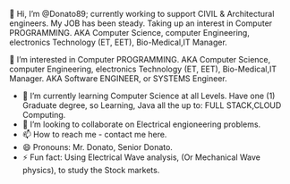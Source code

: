 👋 Hi, I’m @Donato89; currently working to support CIVIL & Architectural engineers.  My JOB has been steady.  Taking up an interest in Computer PROGRAMMING.  AKA Computer Science, computer Engineering, electronics Technology (ET, EET), Bio-Medical,IT Manager.

👀 I’m interested in Computer PROGRAMMING. AKA Computer Science, computer Engineering, electronics Technology (ET, EET), Bio-Medical,IT Manager.  AKA Software ENGINEER, or SYSTEMS Engineer.

- 🌱 I’m currently learning Computer Science at all Levels.  Have one (1) Graduate degree, so Learning, Java all the up to: FULL STACK,CLOUD Computing. 
- 💞️ I’m looking to collaborate on Electrical engioneering problems.
- 📫 How to reach me - contact me here.  
- 😄 Pronouns: Mr. Donato, Senior Donato.
- ⚡ Fun fact:  Using Electrical Wave analysis, (Or Mechanical Wave physics), to study the Stock markets.  

<!---
Donato89/Donato89 is a ✨ special ✨ repository because its `README.md` (this file) appears on your GitHub profile.
You can click the Preview link to take a look at your changes.
--->
